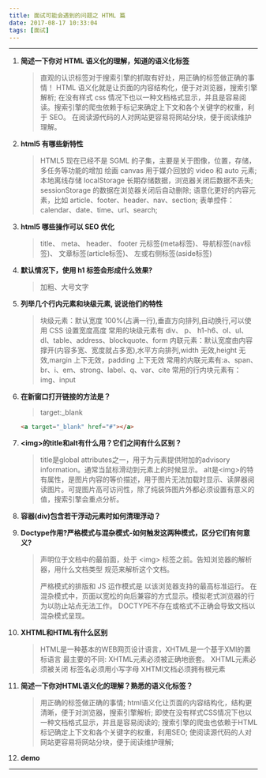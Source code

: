 ```yaml
---
title: 面试可能会遇到的问题之 HTML 篇
date: 2017-08-17 10:33:04
tags: [面试]
---
```



<!-- more -->

---
1.  **简述一下你对 HTML 语义化的理解，知道的语义化标签**

    > 直观的认识标签对于搜索引擎的抓取有好处，用正确的标签做正确的事情！
    > HTML 语义化就是让页面的内容结构化，便于对浏览器，搜索引擎解析;
    > 在没有样式 css 情况下也以一种文档格式显示，并且是容易阅读。搜索引擎的爬虫依赖于标记来确定上下文和各个关键字的权重，利于 SEO。
    > 在阅读源代码的人对网站更容易将网站分块，便于阅读维护理解。

1.  **html5 有哪些新特性**

    > HTML5 现在已经不是 SGML 的子集，主要是关于图像，位置，存储，多任务等功能的增加
    > 绘画 canvas
    > 用于媒介回放的 video 和 auto 元素;
    > 本地离线存储 localStorage 长期存储数据，浏览器关闭后数据不丢失;
    > sessionStorage 的数据在浏览器关闭后自动删除;
    > 语意化更好的内容元素，比如 article、footer、header、nav、section;
    > 表单控件：calendar、date、time、url、search;

1.  **html5 哪些操作可以 SEO 优化**

    > title、 meta、 header、 footer
    > 元标签(meta标签)、导航标签(nav标签)、 文章标签(article标签)、 左或右侧标签(aside标签)

1.  **默认情况下，使用 h1 标签会形成什么效果?**

    > 加粗、大号文字

1.  **列举几个行内元素和块级元素, 说说他们的特性**

    > 块级元素：默认宽度 100%(占满一行),垂直方向排列,自动换行,可以使用 CSS 设置宽度高度
    > 常用的块级元素有 div、 p、 h1-h6、ol、ul、dl、table、address、blockquote、form
    > 内联元素：默认宽度由内容撑开(内容多宽、宽度就占多宽),水平方向排列,width 无效,height 无效,margin 上下无效，padding 上下无效
    > 常用的内联元素有:a、span、br、i、em、strong、label、q、var、cite
    > 常用的行内块元素有：img、input

1.  **在新窗口打开链接的方法是？**

    > target:\_blank

    ```html
    <a target="_blank" href="#"></a>
    ```
1.  **&lt;img&gt;的title和alt有什么用？它们之间有什么区别？**

    > title是global attributes之一，用于为元素提供附加的advisory information。通常当鼠标滑动到元素上的时候显示。
    > alt是&lt;img&gt;的特有属性，是图片内容的等价描述，用于图片无法加载时显示、读屏器阅读图片。可提图片高可访问性，除了纯装饰图片外都必须设置有意义的值，搜索引擎会重点分析。

1. **容器(div)包含若干浮动元素时如何清理浮动？**
    >

1. **Doctype作用?严格模式与混杂模式-如何触发这两种模式，区分它们有何意义?**
    > <!DOCTYPE> 声明位于文档中的最前面，处于 &lt;img&gt; 标签之前。告知浏览器的解析器，用什么文档类型 规范来解析这个文档。 
    > 严格模式的排版和 JS 运作模式是  以该浏览器支持的最高标准运行。
    > 在混杂模式中，页面以宽松的向后兼容的方式显示。模拟老式浏览器的行为以防止站点无法工作。
    > DOCTYPE不存在或格式不正确会导致文档以混杂模式呈现。

1. **XHTML和HTML有什么区别**
    > HTML是一种基本的WEB网页设计语言，XHTML是一个基于XMl的置标语言
    > 最主要的不同:
        XHTML元素必须被正确地嵌套。
        XHTML元素必须被关闭
        标签名必须用小写字母
        XHTMl文档必须拥有根元素

1. **简述一下你对HTML语义化的理解？熟悉的语义化标签？**
    > 用正确的标签做正确的事情;
    > html语义化让页面的内容结构化，结构更清晰，便于对浏览器，搜索引擎解析;
    > 即使在没有样式CSS情况下也以一种文档格式显示，并且是容易阅读的;
    > 搜索引擎的爬虫也依赖于HTML标记确定上下文和各个关键字的权重，利用SEO;
    > 使阅读源代码的人对网站更容易将网站分块，便于阅读维护理解;

1. **demo**
    >


---
    






